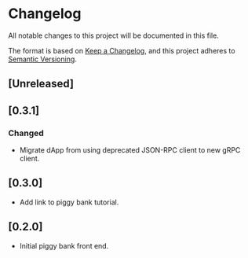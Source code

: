 # Changelog

All notable changes to this project will be documented in this file.

The format is based on [Keep a Changelog](https://keepachangelog.com/en/1.0.0/),
and this project adheres to [Semantic Versioning](https://semver.org/spec/v2.0.0.html).

## [Unreleased]

## [0.3.1]

### Changed

-   Migrate dApp from using deprecated JSON-RPC client to new gRPC client.

## [0.3.0]

-   Add link to piggy bank tutorial.

## [0.2.0]

-   Initial piggy bank front end.
